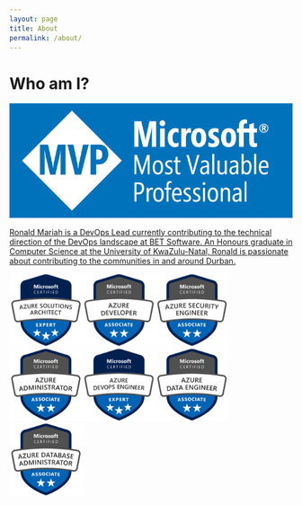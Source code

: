 ```yaml
---
layout: page
title: About
permalink: /about/
---
```

# Who am I?
<a href="https://mvp.microsoft.com/en-us/PublicProfile/5003666"><img src="https://github.com/RonaldMariah/ronaldmariah.github.io/raw/main/assets/logos/MVP_Logo_Horizontal_Preferred_Cyan300_CMYK_300ppi.png" class="center"/>


Ronald Mariah is a DevOps Lead currently contributing to the technical direction of the DevOps landscape at BET Software.
An Honours graduate in Computer Science at the University of KwaZulu-Natal, Ronald is passionate about contributing to the communities in and around Durban.

<div id="badges" class="img-container">
<a href="https://www.youracclaim.com/badges/f6e0549c-f9a7-45ce-a964-e8dfb8a31d80"><img src="https://github.com/RonaldMariah/ronaldmariah.github.io/raw/main/assets/badges/azure-solutions-architect-expert-600x600.png" width="130"/></a><a href="https://www.youracclaim.com/badges/3cca7eb3-5336-4215-85e5-c34d4e385786"><img src="https://github.com/RonaldMariah/ronaldmariah.github.io/raw/main/assets/badges/AzureDeveloper-2019.png" width="130"/></a><a href="https://www.youracclaim.com/badges/846bd022-6eb8-4d56-bc40-eeeeddb19e44"><img src="https://github.com/RonaldMariah/ronaldmariah.github.io/raw/main/assets/badges/azure-security-engineer-associate600x600.png" width="130"/></a>
<a href="https://www.youracclaim.com/badges/3e1734ed-d3a5-449c-8990-33ac5589547a"><img src="https://github.com/RonaldMariah/ronaldmariah.github.io/raw/main/assets/badges/azure-administrator-associate.png" width="130"/></a><a href="https://www.youracclaim.com/badges/9d4acce5-d13a-441b-85e4-74ed36404f99"><img src="https://github.com/RonaldMariah/ronaldmariah.github.io/raw/main/assets/badges/azure-devops-engineer-expert.png" width="130"/></a><a href="https://www.youracclaim.com/badges/8bf8b63f-41aa-4f08-a551-d20876650b8c"><img src="https://github.com/RonaldMariah/ronaldmariah.github.io/raw/main/assets/badges/azure-data-engineer-associate-600x600.png" width="130"/></a><a href="https://www.youracclaim.com/badges/15388d6e-89a4-49f7-be3d-d3dd0c241a95"><img src="https://github.com/RonaldMariah/ronaldmariah.github.io/raw/main/assets/badges/azure-database-administrator-associate.png" width="130"/></a><div>